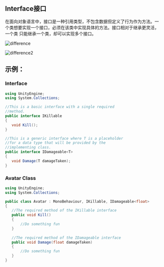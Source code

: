 ## Interface接口
 在面向对象语言中，接口是一种引用类型，不包含数据但定义了行为作为方法。一个类想要实现一个接口，必须在该类中实现具体的方法。接口相对于继承更灵活，一个类
 只能继承一个类，却可以实现多个接口。
 
 ![difference](https://github.com/HumorLogic/TechDocments/blob/master/C%23/Basic%20Concept/Type/Reference%20Types/Images/001.png)
 
 ![difference2](https://github.com/HumorLogic/TechDocments/blob/master/C%23/Basic%20Concept/Type/Reference%20Types/Images/002.png)
 
 ## 示例：
 
 ### Interface
 ``` C# 
 using UnityEngine;
using System.Collections;

//This is a basic interface with a single required
//method.
public interface IKillable
{
    void Kill();
}

//This is a generic interface where T is a placeholder
//for a data type that will be provided by the 
//implementing class.
public interface IDamageable<T>
{
    void Damage(T damageTaken);
}

 ```
 
 ### Avatar Class
 
 ``` C#
 using UnityEngine;
using System.Collections;

public class Avatar : MonoBehaviour, IKillable, IDamageable<float>
{
    //The required method of the IKillable interface
    public void Kill()
    {
        //Do something fun
    }
    
    //The required method of the IDamageable interface
    public void Damage(float damageTaken)
    {
        //Do something fun
    }
}
 ```
